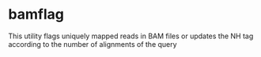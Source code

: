 bamflag
========
This utility flags uniquely mapped reads in BAM files or updates the NH tag according to the number of alignments of the query
